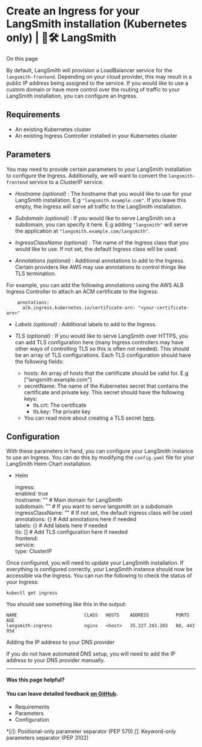# Create an Ingress for your LangSmith installation (Kubernetes only) | 🦜️🛠️ LangSmith

On this page

By default, LangSmith will provision a LoadBalancer service for the `langsmith-frontend`. Depending on your cloud provider, this may result in a public IP address being assigned to the service. If you would like to use a custom domain or have more control over the routing of traffic to your LangSmith installation, you can configure an Ingress.

## Requirements​

  * An existing Kubernetes cluster
  * An existing Ingress Controller installed in your Kubernetes cluster

## Parameters​

You may need to provide certain parameters to your LangSmith installation to configure the Ingress. Additionally, we will want to convert the `langsmith-frontend` service to a ClusterIP service.

  * _Hostname (optional)_ : The hostname that you would like to use for your LangSmith installation. E.g `"langsmith.example.com"`. If you leave this empty, the ingress will serve all traffic to the LangSmith installation.

  * _Subdomain (optional)_ : If you would like to serve LangSmith on a subdomain, you can specify it here. E.g adding `"langsmith"` will serve the application at `"langsmith.example.com/langsmith"`.

  * _IngressClassName (optional)_ : The name of the Ingress class that you would like to use. If not set, the default Ingress class will be used.

  * _Annotations (optional)_ : Additional annotations to add to the Ingress. Certain providers like AWS may use annotations to control things like TLS termination.

For example, you can add the following annotations using the AWS ALB Ingress Controller to attach an ACM certificate to the Ingress:
        
        annotations:  
          alb.ingress.kubernetes.io/certificate-arn: "<your-certificate-arn>"  
        

  * _Labels (optional)_ : Additional labels to add to the Ingress.

  * _TLS (optional)_ : If you would like to serve LangSmith over HTTPS, you can add TLS configuration here (many Ingress controllers may have other ways of controlling TLS so this is often not needed). This should be an array of TLS configurations. Each TLS configuration should have the following fields:

    * hosts: An array of hosts that the certificate should be valid for. E.g ["langsmith.example.com"]
    * secretName: The name of the Kubernetes secret that contains the certificate and private key. This secret should have the following keys:
      * tls.crt: The certificate
      * tls.key: The private key
    * You can read more about creating a TLS secret [here](https://kubernetes.io/docs/concepts/services-networking/ingress/#tls).

## Configuration​

With these parameters in hand, you can configure your LangSmith instance to use an Ingress. You can do this by modifying the `config.yaml` file for your LangSmith Helm Chart installation.

  * Helm

    
    
      
    ingress:  
      enabled: true  
      hostname: "" # Main domain for LangSmith  
      subdomain: "" # If you want to serve langsmith on a subdomain  
      ingressClassName: "" # If not set, the default ingress class will be used  
      annotations: {} # Add annotations here if needed  
      labels: {} # Add labels here if needed  
      tls: [] # Add TLS configuration here if needed  
    frontend:  
      service:  
          type: ClusterIP  
    

Once configured, you will need to update your LangSmith installation. If everything is configured correctly, your LangSmith instance should now be accessible via the Ingress. You can run the following to check the status of your Ingress:
    
    
    kubectl get ingress  
    

You should see something like this in the output:
    
    
    NAME                         CLASS   HOSTS    ADDRESS          PORTS     AGE  
    langsmith-ingress            nginx   <host>   35.227.243.203   80, 443   95d  
    

Adding the IP address to your DNS provider

If you do not have automated DNS setup, you will need to add the IP address to your DNS provider manually.

* * *

#### Was this page helpful?

  

#### You can leave detailed feedback [on GitHub](https://github.com/langchain-ai/langsmith-docs/issues/new?title=DOC%3A+%3CPlease+write+a+comprehensive+title+after+the+%27DOC%3A+%27+prefix%3E).

  * Requirements
  * Parameters
  * Configuration

  *[/]: Positional-only parameter separator (PEP 570)
  *[*]: Keyword-only parameters separator (PEP 3102)